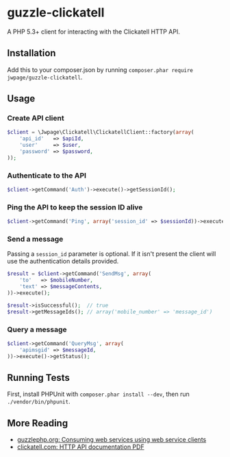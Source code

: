 # guzzle-clickatell 

A PHP 5.3+ client for interacting with the Clickatell HTTP API.

## Installation

Add this to your composer.json by running 
`composer.phar require jwpage/guzzle-clickatell`.

## Usage

### Create API client

```php
$client = \Jwpage\Clickatell\ClickatellClient::factory(array(
    'api_id'   => $apiId,
    'user'     => $user,
    'password' => $password,
));
```

### Authenticate to the API

```php
$client->getCommand('Auth')->execute()->getSessionId();
```

### Ping the API to keep the session ID alive

```php
$client->getCommand('Ping', array('session_id' => $sessionId))->execute();
```

### Send a message

Passing a `session_id` parameter is optional. If it isn't present the client
will use the authentication details provided.

```php
$result = $client->getCommand('SendMsg', array(
    'to'   => $mobileNumber,
    'text' => $messageContents,
))->execute();

$result->isSuccessful();  // true
$result->getMessageIds(); // array('mobile_number' => 'message_id')
```

### Query a message

```php
$client->getCommand('QueryMsg', array(
    'apimsgid' => $messageId,
))->execute()->getStatus();
```

## Running Tests

First, install PHPUnit with `composer.phar install --dev`, then run 
`./vendor/bin/phpunit`.

## More Reading

* [guzzlephp.org: Consuming web services using web service clients](http://guzzlephp.org/tour/using_services.html)
* [clickatell.com: HTTP API documentation PDF](http://www.clickatell.com/downloads/http/Clickatell_HTTP.pdf)
